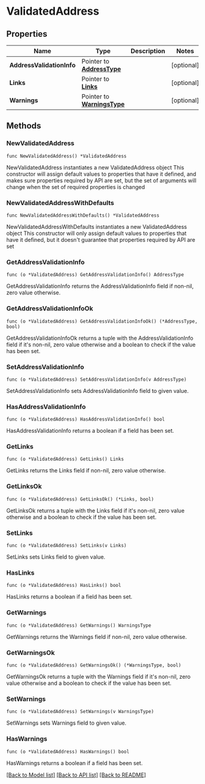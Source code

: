 # ValidatedAddress

## Properties

Name | Type | Description | Notes
------------ | ------------- | ------------- | -------------
**AddressValidationInfo** | Pointer to [**AddressType**](AddressType.md) |  | [optional] 
**Links** | Pointer to [**Links**](Links.md) |  | [optional] 
**Warnings** | Pointer to [**WarningsType**](WarningsType.md) |  | [optional] 

## Methods

### NewValidatedAddress

`func NewValidatedAddress() *ValidatedAddress`

NewValidatedAddress instantiates a new ValidatedAddress object
This constructor will assign default values to properties that have it defined,
and makes sure properties required by API are set, but the set of arguments
will change when the set of required properties is changed

### NewValidatedAddressWithDefaults

`func NewValidatedAddressWithDefaults() *ValidatedAddress`

NewValidatedAddressWithDefaults instantiates a new ValidatedAddress object
This constructor will only assign default values to properties that have it defined,
but it doesn't guarantee that properties required by API are set

### GetAddressValidationInfo

`func (o *ValidatedAddress) GetAddressValidationInfo() AddressType`

GetAddressValidationInfo returns the AddressValidationInfo field if non-nil, zero value otherwise.

### GetAddressValidationInfoOk

`func (o *ValidatedAddress) GetAddressValidationInfoOk() (*AddressType, bool)`

GetAddressValidationInfoOk returns a tuple with the AddressValidationInfo field if it's non-nil, zero value otherwise
and a boolean to check if the value has been set.

### SetAddressValidationInfo

`func (o *ValidatedAddress) SetAddressValidationInfo(v AddressType)`

SetAddressValidationInfo sets AddressValidationInfo field to given value.

### HasAddressValidationInfo

`func (o *ValidatedAddress) HasAddressValidationInfo() bool`

HasAddressValidationInfo returns a boolean if a field has been set.

### GetLinks

`func (o *ValidatedAddress) GetLinks() Links`

GetLinks returns the Links field if non-nil, zero value otherwise.

### GetLinksOk

`func (o *ValidatedAddress) GetLinksOk() (*Links, bool)`

GetLinksOk returns a tuple with the Links field if it's non-nil, zero value otherwise
and a boolean to check if the value has been set.

### SetLinks

`func (o *ValidatedAddress) SetLinks(v Links)`

SetLinks sets Links field to given value.

### HasLinks

`func (o *ValidatedAddress) HasLinks() bool`

HasLinks returns a boolean if a field has been set.

### GetWarnings

`func (o *ValidatedAddress) GetWarnings() WarningsType`

GetWarnings returns the Warnings field if non-nil, zero value otherwise.

### GetWarningsOk

`func (o *ValidatedAddress) GetWarningsOk() (*WarningsType, bool)`

GetWarningsOk returns a tuple with the Warnings field if it's non-nil, zero value otherwise
and a boolean to check if the value has been set.

### SetWarnings

`func (o *ValidatedAddress) SetWarnings(v WarningsType)`

SetWarnings sets Warnings field to given value.

### HasWarnings

`func (o *ValidatedAddress) HasWarnings() bool`

HasWarnings returns a boolean if a field has been set.


[[Back to Model list]](../README.md#documentation-for-models) [[Back to API list]](../README.md#documentation-for-api-endpoints) [[Back to README]](../README.md)


